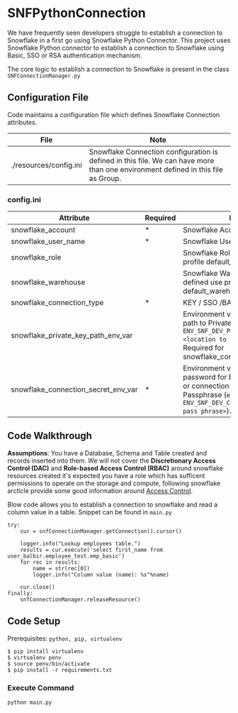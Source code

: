 # SNFPythonConnection
We have frequently seen developers struggle to establish a connection to Snowflake in a first go using Snowflake Python Connector. This project uses Snowflake Python connector to establish a connection to Snowflake using Basic, SSO or RSA authentication mechanism.


The core logic to establish a connection to Snowflake is present in the class `SNFConnectionManager.py`

## Configuration File

Code maintains a configuration file which defines Snowflake Connection attributes.

| File | Note  |
|--|--|
|./resources/config.ini  |Snowflake Connection configuration is defined in this file. We can have more than one environment defined in this file as Group.  |

### config.ini
| Attribute | Required | Note|
|--|--|--|
|  snowflake_account| * | Snowflake Account Name |
|  snowflake_user_name| * | Snowflake User Name |
|  snowflake_role|  | Snowflake Role, not defined use profile default_role |
|  snowflake_warehouse|  | Snowflake Warehouse, not defined use profile default_warehouse |
|  snowflake_connection_type| * | KEY / SSO /BASIC |
|  snowflake_private_key_path_env_var|  | Environment variable defining path to Private Key (`export ENV_SNF_DEV_PRIVATE_KEY=<location to private key>`). Required for snowflake_connection_type=key |
|  snowflake_connection_secret_env_var| * | Environment variable defining password for Basic connection or connection using Private Key Passphrase (`export ENV_SNF_DEV_CONN_SECRET=<your pass phrase>`). |

## Code Walkthrough
**Assumptions**: You have a Database, Schema and Table created and records inserted into them.
We will not cover the **Discretionary Access Control (DAC)** and **Role-based Access Control (RBAC)** around snowflake resources created it's expected you have a role which has sufficent permissions to operate on the storage and compute, following snowflake arcticle provide some good information around [Access Control](https://docs.snowflake.com/en/user-guide/security-access-control-overview).

Blow code allows you to establish a connection to snowflake and read a column value in a table. Snippet can be found in `main.py`

```
try:  
    cur = snfConnectionManager.getConnection().cursor()  
  
    logger.info("Lookup employees table.")  
    results = cur.execute('select first_name from user_balbir.employee_test.emp_basic')  
    for rec in results:  
        name = str(rec[0])  
        logger.info("Column value (name): %s"%name)  
  
    cur.close()  
finally:  
    snfConnectionManager.releaseResource()
```    

## Code Setup

Prerequisites:  `python, pip, virtualenv`

    $ pip install virtualenv 
    $ virtualenv penv 
    $ source penv/bin/activate 
    $ pip install -r requirements.txt

### Execute Command
    python main.py